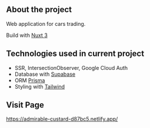 ## About the project

Web application for cars trading.

Build with [Nuxt 3](https://nuxt.com/)

## Technologies used in current project

- SSR, IntersectionObserver, Google Cloud Auth
- Database with [Supabase](https://supabase.com/)
- ORM [Prisma](https://www.prisma.io/)
- Styling with [Tailwind](https://tailwindcss.com/)

## Visit Page

https://admirable-custard-d87bc5.netlify.app/
